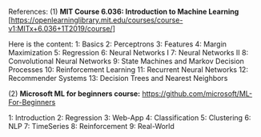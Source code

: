 References:
(1) __MIT Course 6.036: Introduction to Machine Learning__
[https://openlearninglibrary.mit.edu/courses/course-v1:MITx+6.036+1T2019/course/]

Here is the content:
1: Basics
2: Perceptrons
3: Features
4: Margin Maximization
5: Regression
6: Neural Networks I
7: Neural Networks II
8: Convolutional Neural Networks
9: State Machines and Markov Decision Processes
10: Reinforcement Learning
11: Recurrent Neural Networks
12: Recommender Systems
13: Decision Trees and Nearest Neighbors

(2) __Microsoft ML for beginners course:__
https://github.com/microsoft/ML-For-Beginners

1: Introduction
2: Regression
3: Web-App
4: Classification
5: Clustering
6: NLP
7: TimeSeries
8: Reinforcement
9: Real-World
